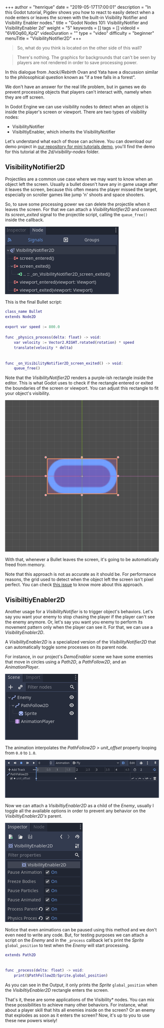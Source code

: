 +++
author = "henrique"
date = "2019-05-17T17:00:01"
description = "In this Godot tutorial, Pigdev shows you how to react to easily detect when a node enters or leaves the screen with the built-in Visibility Notifier and Visibility Enabler nodes."
title = "Godot Nodes 101: VisibilityNotifier and VisibilityEnabler 2d"
weight = "5"
keywords = []
tags = []
videoId = "6V6Oq60_KpQ"
videoDuration = ""
type = "video"
difficulty = "beginner"
menuTitle = "VisibilityNotifier2D"
+++

> So, what do you think is located on the other side of this wall?

> There's nothing. The graphics for backgrounds that can't be seen by players are not rendered in order to save processing power.

In this dialogue from _.hack//Rebirth_ Ovan and Yata have a discussion similar to the philosophical question known as "if a tree falls in a forest".

We don't have an answer for the real life problem, but in games we do prevent processing objects that players can't interact with, namely when they are off screen.

In Godot Engine we can use visibility nodes to detect when an object is inside the player's screen or viewport. There are two types of visibility nodes:

- VisibilityNotifier
- VisibiltiyEnabler, which inherits the VisibilityNotifier

Let's understand what each of those can achieve. You can download our demo project in [our repository for mini tutorials demo](https://github.com/GDQuest/godot-mini-tuts-demos), you'll find the demo for this tutorial at the _2d/visibility-nodes_ folder.

## VisibilityNotifier2D

Projectiles are a common use case where we may want to know when an object left the screen. Usually a bullet doesn't have any in game usage after it leaves the screen, because this often means the player missed the target, especially on scroller games like jump 'n' shoots and space shooters.

So, to save some processing power we can delete the projectile when it leaves the screen. For that we can attach a _VisibilityNotifier2D_ and connect its _screen_exited_ signal to the projectile script, calling the `queue_free()` inside the callback.

![VisibilityNotifier2D signal connection](01.visibility-notifier-signals.png)

This is the final Bullet script:

```gd
class_name Bullet
extends Node2D

export var speed := 800.0

func _physics_process(delta: float) -> void:
	var velocity := Vector2.RIGHT.rotated(rotation) * speed
	translate(velocity * delta)


func _on_VisibilityNotifier2D_screen_exited() -> void:
	queue_free()
```

Note that the _VisibilityNotifier2D_ renders a purple-ish rectangle inside the editor. This is what Godot uses to check if the rectangle entered or exited the boundaries of the screen or viewport. You can adjust this rectangle to fit your object's visibility.

![VisibilityNotifier2D visibiltiy rectangle](02.visibility-rectangle.png)

With that, whenever a Bullet leaves the screen, it's going to be automatically freed from memory.

Note that this approach is not as accurate as it should be. For performance reasons, the grid used to detect when the object left the screen isn't pixel perfect. You can check [this issue](https://github.com/godotengine/godot/issues/4803#issuecomment-225460236) to know more about this approach.

## VisibiltiyEnabler2D

Another usage for a _VisibilityNotifier_ is to trigger object's behaviors. Let's say you want your enemy to stop chasing the player if the player can't see the enemy anymore. Or, let's say you want you enemy to perform its movement pattern only when the player can see it. For that, we can use a _VisibilityEnabler2D_.

A _VisibilityEnabler2D_ is a specialized version of the _VisibilityNotifier2D_ that can automatically toggle some processes on its parent node.

For instance, in our project's _DemoEnabler_ scene we have some enemies that move in circles using a _Path2D_, a _PathFollow2D_, and an _AnimationPlayer_.

![DemoEnabler Enemy's Scene Tree](03.visibility-enabler-enemy.png)

The animation interpolates the _PathFollow2D > unit_offset_ property looping from `0.0` to `1.0`.

![Enemy's fly animation](04.enemy-animation.png)

Now we can attach a _VisibiltiyEnabler2D_ as a child of the _Enemy_, usually I toggle all the available options in order to prevent any behavior on the _VisibiltiyEnabler2D's_ parent.

![VisibilityEnabler2D settings](05.visibiltiy-enabler-settings.png)

Notice that even animations can be paused using this method and we don't even need to write any code. But, for testing purposes we can attach a script on the _Enemy_ and in the `_process` callback let's print the _Sprite_ `global_position` to test when the _Enemy_ will start processing.

```gd
extends Path2D


func _process(delta: float) -> void:
	print($PathFollow2D/Sprite.global_position)

```

As you can see in the Output, it only prints the _Sprite_ `global_position` when the _VisibiltiyEnabler2D_ rectangle enters the screen.

That's it, these are some applications of the Visibility* nodes. You can mix these possibilities to achieve many other behaviors. For instance, what about a player skill that hits all enemies inside on the screen? Or an enemy that explodes as soon as it enters the screen? Now, it's up to you to use these new powers wisely!
